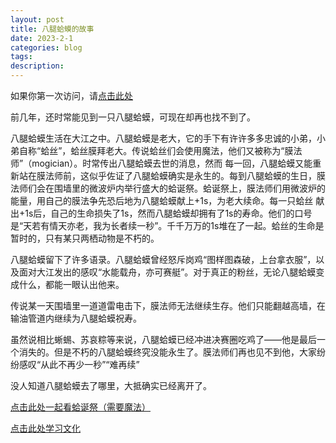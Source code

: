 ```yaml
---
layout: post
title: 八腿蛤蟆的故事
date: 2023-2-1
categories: blog
tags: 
description: 
---
```


如果你第一次访问，请[点击此处](https://ovule-seed.github.io/blog/2023/01/30/z9-%E6%A0%B8%E5%BF%83/)

前几年，还时常能见到一只八腿蛤蟆，可现在却再也找不到了。

八腿蛤蟆生活在大江之中。八腿蛤蟆是老大，它的手下有许许多多忠诚的小弟，小弟自称“蛤丝”，蛤丝膜拜老大。传说蛤丝们会使用魔法，他们又被称为“膜法师”（mogician）。时常传出八腿蛤蟆去世的消息，然而
每一回，八腿蛤蟆又能重新站在膜法师前，这似乎佐证了八腿蛤蟆确实是永生的。每到八腿蛤蟆的生日，膜法师们会在围墙里的微波炉内举行盛大的蛤诞祭。蛤诞祭上，膜法师们用微波炉的能量，用自己的膜法争先恐后地为八腿蛤蟆献上+1s，为老大续命。每一只蛤丝
献出+1s后，自己的生命损失了1s，然而八腿蛤蟆却拥有了1s的寿命。他们的口号是“天若有情天亦老，我为长者续一秒”。千千万万的1s堆在了一起。蛤丝的生命是暂时的，只有某只两栖动物是不朽的。

八腿蛤蟆留下了许多语录。八腿蛤蟆曾经怒斥岗鸡“图样图森破，上台拿衣服”，以及面对大江发出的感叹“水能载舟，亦可赛艇”。对于真正的粉丝，无论八腿蛤蟆变成什么，都能一眼认出他来。

传说某一天围墙里一道道雷电击下，膜法师无法继续生存。他们只能翻越高墙，在输油管道内继续为八腿蛤蟆祝寿。

虽然说相比蜥蜴、苏哀粽等来说，八腿蛤蟆已经冲进决赛圈吃鸡了——他是最后一个消失的。但是不朽的八腿蛤蟆终究没能永生了。膜法师们再也见不到他，大家纷纷感叹“从此不再少一秒”“难再续”

没人知道八腿蛤蟆去了哪里，大抵确实已经离开了。

[点击此处一起看蛤诞祭（需要魔法）](https://www.youtube.com/watch?v=K_EsNWrdzsI&ab_channel=%E6%96%B0%E8%9B%A4%E7%A4%BEXinHaNewsAgency)

[点击此处学习文化](https://zh.wikipedia.org/wiki/%E8%86%9C%E8%9B%A4%E6%96%87%E5%8C%96)

